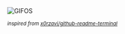 <div align="justify">
<picture>
    <source media="(prefers-color-scheme: dark)" srcset="https://i.ibb.co/CQgxSkm/output-gif.gif">
    <source media="(prefers-color-scheme: light)" srcset="https://i.ibb.co/CQgxSkm/output-gif.gif">
    <img alt="GIFOS" src="https://i.ibb.co/CQgxSkm/output-gif.gif">
</picture>

<sub><i>inspired from [x0rzavi/github-readme-terminal](https://github.com/x0rzavi/github-readme-terminal)</i></sub>

</div>

<!-- Image deletion URL: https://ibb.co/dDFnHdj/55530bc8270525657a6b8196400d9e21 -->